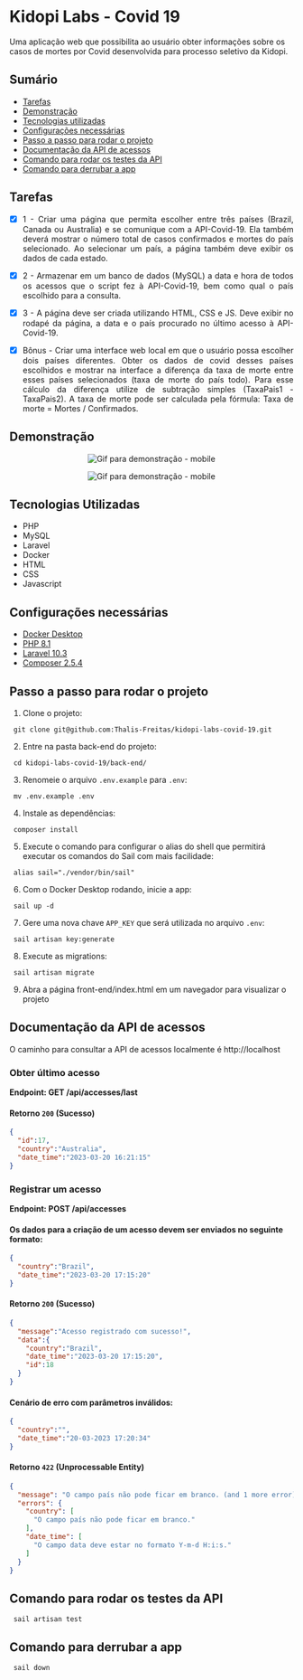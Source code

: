 # Kidopi Labs - Covid 19

Uma aplicação web que possibilita ao usuário obter informações sobre os casos de mortes por Covid desenvolvida para processo seletivo da Kidopi.

## Sumário

  * [Tarefas](#tarefas)
  * [Demonstração](#demonstração)
  * [Tecnologias utilizadas](#tecnologias-utilizadas)
  * [Configurações necessárias](#configurações-necessárias)
  * [Passo a passo para rodar o projeto](#passo-a-passo-para-rodar-o-projeto)
  * [Documentação da API de acessos](#documentação-da-api-de-acessos)
  * [Comando para rodar os testes da API](#comando-para-rodar-os-testes-da-api)
  * [Comando para derrubar a app](#comando-para-derrubar-a-app)

## Tarefas
<div align="justify">

- [x] 1 - Criar uma página que permita escolher entre três países (Brazil, Canada ou Australia) e se comunique com a API-Covid-19. Ela também deverá mostrar o número total de casos confirmados e mortes do país selecionado. Ao selecionar um país, a página também deve exibir os dados de cada estado.

- [x] 2 - Armazenar em um banco de dados (MySQL) a data e hora de todos os acessos que o script fez à API-Covid-19, bem como qual o país escolhido para a consulta.

- [x] 3 - A página deve ser criada utilizando HTML, CSS e JS. Deve exibir no rodapé da página, a data e o país procurado no último acesso à API-Covid-19.

- [x] Bônus - Criar uma interface web local em que o usuário possa escolher dois países diferentes. Obter os dados de covid desses países escolhidos e mostrar na interface a diferença da taxa de morte entre esses países selecionados (taxa de morte do país todo). Para esse cálculo da diferença utilize de subtração simples (TaxaPais1 - TaxaPais2). A taxa de morte pode ser calculada pela fórmula: Taxa de morte = Mortes / Confirmados.
</div>

## Demonstração

<div align="center">

 ![Gif para demonstração - mobile](https://github.com/Thalis-Freitas/kidopi-labs-covid-19/blob/708979cc08ec66b092638d4043be0180db893f09/front-end/assets/demo-files/demo.gif)

</div>

<div align="center">

 ![Gif para demonstração - mobile](https://github.com/Thalis-Freitas/kidopi-labs-covid-19/blob/708979cc08ec66b092638d4043be0180db893f09/front-end/assets/demo-files/mobile-demo.gif)

</div>

## Tecnologias Utilizadas

* PHP
* MySQL
* Laravel
* Docker
* HTML
* CSS
* Javascript

## Configurações necessárias

- [Docker Desktop](https://www.docker.com/products/docker-desktop/)
- [PHP 8.1](https://www.php.net/)
- [Laravel 10.3](https://laravel.com/docs/10.x)
- [Composer 2.5.4](https://getcomposer.org/)


## Passo a passo para rodar o projeto

1. Clone o projeto:

```
 git clone git@github.com:Thalis-Freitas/kidopi-labs-covid-19.git
```

2. Entre na pasta back-end do projeto:

```
 cd kidopi-labs-covid-19/back-end/
```

3. Renomeie o arquivo `.env.example` para `.env`:

```
 mv .env.example .env
```

4. Instale as dependências:

```
 composer install
```

5. Execute o comando para configurar o alias do shell que permitirá executar os comandos do Sail com mais facilidade:

```
 alias sail="./vendor/bin/sail"
```

6. Com o Docker Desktop rodando, inicie a app:

```
 sail up -d
```


7. Gere uma nova chave `APP_KEY` que será utilizada no arquivo `.env`:

```
 sail artisan key:generate
```

8. Execute as migrations:

```
 sail artisan migrate
```

9. Abra a página front-end/index.html em um navegador para visualizar o projeto

## Documentação da API de acessos

O caminho para consultar a API de acessos localmente é http://localhost

### Obter último acesso

**Endpoint: GET /api/accesses/last**

#### Retorno `200` (Sucesso)

```json
{
  "id":17,
  "country":"Australia",
  "date_time":"2023-03-20 16:21:15"
}
```

### Registrar um acesso

**Endpoint: POST /api/accesses**

#### Os dados para a criação de um acesso devem ser enviados no seguinte formato:

```json
{
  "country":"Brazil",
  "date_time":"2023-03-20 17:15:20"
}
```

#### Retorno `200` (Sucesso)

```json
{
  "message":"Acesso registrado com sucesso!",
  "data":{
    "country":"Brazil",
    "date_time":"2023-03-20 17:15:20",
    "id":18
  }
}
```

#### Cenário de erro com parâmetros inválidos:

```json
{
  "country":"",
  "date_time":"20-03-2023 17:20:34"
}
```

#### Retorno `422` (Unprocessable Entity)

```json
{
  "message": "O campo país não pode ficar em branco. (and 1 more error)",
  "errors": {
    "country": [
      "O campo país não pode ficar em branco."
    ],
    "date_time": [
      "O campo data deve estar no formato Y-m-d H:i:s."
    ]
  }
}
```

## Comando para rodar os testes da API

```
 sail artisan test
```

## Comando para derrubar a app

```
 sail down
```
